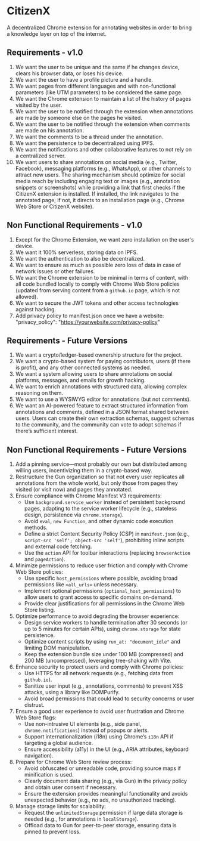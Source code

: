 # CitizenX

A decentralized Chrome extension for annotating websites in order to bring a knowledge layer on top of the internet.

## Requirements - v1.0
1. We want the user to be unique and the same if he changes device, clears his browser data, or loses his device.
2. We want the user to have a profile picture and a handle.
3. We want pages from different languages and with non-functional parameters (like UTM parameters) to be considered the same page.
4. We want the Chrome extension to maintain a list of the history of pages visited by the user.
5. We want the user to be notified through the extension when annotations are made by someone else on the pages he visited.
6. We want the user to be notified through the extension when comments are made on his annotation.
7. We want the comments to be a thread under the annotation.
8. We want the persistence to be decentralized using IPFS.
9. We want the notifications and other collaborative features to not rely on a centralized server.
10. We want users to share annotations on social media (e.g., Twitter, Facebook), messaging platforms (e.g., WhatsApp), or other channels to attract new users. The sharing mechanism should optimize for social media reach by including engaging text or images (e.g., annotation snippets or screenshots) while providing a link that first checks if the CitizenX extension is installed. If installed, the link navigates to the annotated page; if not, it directs to an installation page (e.g., Chrome Web Store or CitizenX website).

## Non Functional Requirements - v1.0
1. Except for the Chrome Extension, we want zero installation on the user's device.
2. We want it 100% serverless, storing data on IPFS.
3. We want the authentication to also be decentralized.
4. We want to ensure as much as possible zero loss of data in case of network issues or other failures.
5. We want the Chrome extension to be minimal in terms of content, with all code bundled locally to comply with Chrome Web Store policies (updated from serving content from a `github.io` page, which is not allowed).
6. We want to secure the JWT tokens and other access technologies against hacking.
7. Add privacy policy to manifest.json once we have a website:   "privacy_policy": "https://yourwebsite.com/privacy-policy"

## Requirements - Future Versions
1. We want a crypto/ledger-based ownership structure for the project.
2. We want a crypto-based system for paying contributors, users (if there is profit), and any other connected systems as needed.
3. We want a system allowing users to share annotations on social platforms, messages, and emails for growth hacking.
4. We want to enrich annotations with structured data, allowing complex reasoning on them.
5. We want to use a WYSIWYG editor for annotations (but not comments).
6. We want an AI-powered feature to extract structured information from annotations and comments, defined in a JSON format shared between users. Users can create their own extraction schemas, suggest schemas to the community, and the community can vote to adopt schemas if there’s sufficient interest.

## Non Functional Requirements - Future Versions
1. Add a pinning service—most probably our own but distributed among willing users, incentivizing them in a crypto-based way.
2. Restructure the Gun organization so that not every user replicates all annotations from the whole world, but only those from pages they visited (or visit now) and pages they annotated.
3. Ensure compliance with Chrome Manifest V3 requirements:
   - Use `background.service_worker` instead of persistent background pages, adapting to the service worker lifecycle (e.g., stateless design, persistence via `chrome.storage`).
   - Avoid `eval`, `new Function`, and other dynamic code execution methods.
   - Define a strict Content Security Policy (CSP) in `manifest.json` (e.g., `script-src 'self'; object-src 'self'`), prohibiting inline scripts and external code fetching.
   - Use the `action` API for toolbar interactions (replacing `browserAction` and `pageAction`).
4. Minimize permissions to reduce user friction and comply with Chrome Web Store policies:
   - Use specific `host_permissions` where possible, avoiding broad permissions like `<all_urls>` unless necessary.
   - Implement optional permissions (`optional_host_permissions`) to allow users to grant access to specific domains on-demand.
   - Provide clear justifications for all permissions in the Chrome Web Store listing.
5. Optimize performance to avoid degrading the browser experience:
   - Design service workers to handle termination after 30 seconds (or up to 5 minutes for certain APIs), using `chrome.storage` for state persistence.
   - Optimize content scripts by using `run_at: "document_idle"` and limiting DOM manipulation.
   - Keep the extension bundle size under 100 MB (compressed) and 200 MB (uncompressed), leveraging tree-shaking with Vite.
6. Enhance security to protect users and comply with Chrome policies:
   - Use HTTPS for all network requests (e.g., fetching data from `github.io`).
   - Sanitize user input (e.g., annotations, comments) to prevent XSS attacks, using a library like DOMPurify.
   - Avoid broad permissions that could lead to security concerns or user distrust.
7. Ensure a good user experience to avoid user frustration and Chrome Web Store flags:
   - Use non-intrusive UI elements (e.g., side panel, `chrome.notifications`) instead of popups or alerts.
   - Support internationalization (i18n) using Chrome’s `i18n` API if targeting a global audience.
   - Ensure accessibility (a11y) in the UI (e.g., ARIA attributes, keyboard navigation).
8. Prepare for Chrome Web Store review process:
   - Avoid obfuscated or unreadable code, providing source maps if minification is used.
   - Clearly document data sharing (e.g., via Gun) in the privacy policy and obtain user consent if necessary.
   - Ensure the extension provides meaningful functionality and avoids unexpected behavior (e.g., no ads, no unauthorized tracking).
9. Manage storage limits for scalability:
   - Request the `unlimitedStorage` permission if large data storage is needed (e.g., for annotations in `localStorage`).
   - Offload data to Gun for peer-to-peer storage, ensuring data is pinned to prevent loss.